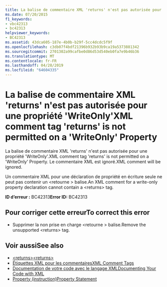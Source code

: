 ```yaml
---
title: La balise de commentaire XML 'returns' n'est pas autorisée pour une propriété 'WriteOnly'
ms.date: 07/20/2015
f1_keywords:
- vbc42313
- bc42313
helpviewer_keywords:
- BC42313
ms.assetid: 43dca605-187e-4b0b-b29f-5cc4dcdc5f9f
ms.openlocfilehash: c3db07f4bdf21396b932b93b9ca19a5373881342
ms.sourcegitcommit: 2701302a99cafbe0d86d53d540eb0fa7e9b46b36
ms.translationtype: MT
ms.contentlocale: fr-FR
ms.lasthandoff: 04/28/2019
ms.locfileid: "64604335"
---
```

# <a name="xml-comment-tag-returns-is-not-permitted-on-a-writeonly-property"></a><span data-ttu-id="275ea-102">La balise de commentaire XML 'returns' n'est pas autorisée pour une propriété 'WriteOnly'</span><span class="sxs-lookup"><span data-stu-id="275ea-102">XML comment tag 'returns' is not permitted on a 'WriteOnly' Property</span></span>
<span data-ttu-id="275ea-103">La balise de commentaire XML 'returns' n'est pas autorisée pour une propriété 'WriteOnly'.</span><span class="sxs-lookup"><span data-stu-id="275ea-103">XML comment tag 'returns' is not permitted on a 'WriteOnly' Property.</span></span> <span data-ttu-id="275ea-104">Le commentaire XML est ignoré.</span><span class="sxs-lookup"><span data-stu-id="275ea-104">XML comment will be ignored.</span></span>  
  
 <span data-ttu-id="275ea-105">Un commentaire XML pour une déclaration de propriété en écriture seule ne peut pas contenir un \<retourne > balise.</span><span class="sxs-lookup"><span data-stu-id="275ea-105">An XML comment for a write-only property declaration cannot contain a \<returns> tag.</span></span>  
  
 <span data-ttu-id="275ea-106">**ID d’erreur :** BC42313</span><span class="sxs-lookup"><span data-stu-id="275ea-106">**Error ID:** BC42313</span></span>  
  
## <a name="to-correct-this-error"></a><span data-ttu-id="275ea-107">Pour corriger cette erreur</span><span class="sxs-lookup"><span data-stu-id="275ea-107">To correct this error</span></span>  
  
- <span data-ttu-id="275ea-108">Supprimer la non prise en charge \<retourne > balise.</span><span class="sxs-lookup"><span data-stu-id="275ea-108">Remove the unsupported \<returns> tag.</span></span>  
  
## <a name="see-also"></a><span data-ttu-id="275ea-109">Voir aussi</span><span class="sxs-lookup"><span data-stu-id="275ea-109">See also</span></span>

- [<span data-ttu-id="275ea-110">\<returns></span><span class="sxs-lookup"><span data-stu-id="275ea-110">\<returns></span></span>](../../visual-basic/language-reference/xmldoc/returns.md)
- [<span data-ttu-id="275ea-111">Étiquettes XML pour les commentaires</span><span class="sxs-lookup"><span data-stu-id="275ea-111">XML Comment Tags</span></span>](../../visual-basic/language-reference/xmldoc/index.md)
- [<span data-ttu-id="275ea-112">Documentation de votre code avec le langage XML</span><span class="sxs-lookup"><span data-stu-id="275ea-112">Documenting Your Code with XML</span></span>](../../visual-basic/programming-guide/program-structure/documenting-your-code-with-xml.md)
- [<span data-ttu-id="275ea-113">Property (instruction)</span><span class="sxs-lookup"><span data-stu-id="275ea-113">Property Statement</span></span>](../../visual-basic/language-reference/statements/property-statement.md)
